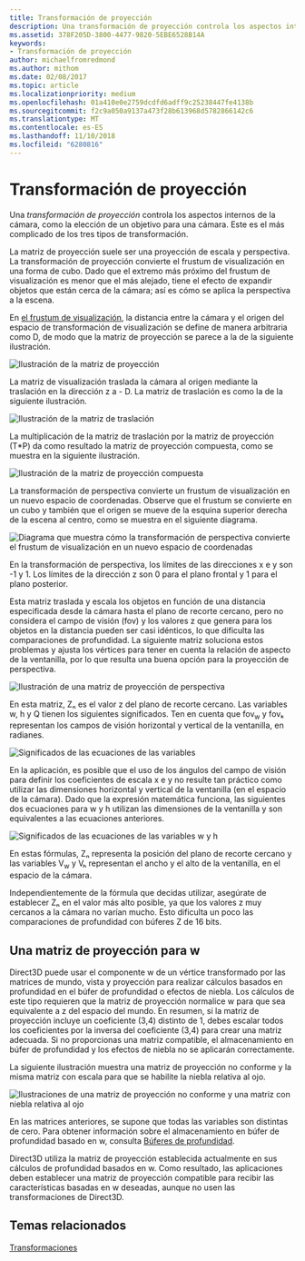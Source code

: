 ```yaml
---
title: Transformación de proyección
description: Una transformación de proyección controla los aspectos internos de la cámara, como la elección de un objetivo para una cámara. Este es el más complicado de los tres tipos de transformación.
ms.assetid: 378F205D-3800-4477-9820-5EBE6528B14A
keywords:
- Transformación de proyección
author: michaelfromredmond
ms.author: mithom
ms.date: 02/08/2017
ms.topic: article
ms.localizationpriority: medium
ms.openlocfilehash: 01a410e0e2759dcdfd6adff9c25238447fe4138b
ms.sourcegitcommit: f2c9a050a9137a473f28b613968d5782866142c6
ms.translationtype: MT
ms.contentlocale: es-ES
ms.lasthandoff: 11/10/2018
ms.locfileid: "6280816"
---
```

# <a name="projection-transform"></a>Transformación de proyección


Una *transformación de proyección* controla los aspectos internos de la cámara, como la elección de un objetivo para una cámara. Este es el más complicado de los tres tipos de transformación.

La matriz de proyección suele ser una proyección de escala y perspectiva. La transformación de proyección convierte el frustum de visualización en una forma de cubo. Dado que el extremo más próximo del frustum de visualización es menor que el más alejado, tiene el efecto de expandir objetos que están cerca de la cámara; así es cómo se aplica la perspectiva a la escena.

En [el frustum de visualización](viewports-and-clipping.md), la distancia entre la cámara y el origen del espacio de transformación de visualización se define de manera arbitraria como D, de modo que la matriz de proyección se parece a la de la siguiente ilustración.

![Ilustración de la matriz de proyección](images/projmat1.png)

La matriz de visualización traslada la cámara al origen mediante la traslación en la dirección z a - D. La matriz de traslación es como la de la siguiente ilustración.

![Ilustración de la matriz de traslación](images/projmat2.png)

La multiplicación de la matriz de traslación por la matriz de proyección (T\*P) da como resultado la matriz de proyección compuesta, como se muestra en la siguiente ilustración.

![Ilustración de la matriz de proyección compuesta](images/projmat3.png)

La transformación de perspectiva convierte un frustum de visualización en un nuevo espacio de coordenadas. Observe que el frustum se convierte en un cubo y también que el origen se mueve de la esquina superior derecha de la escena al centro, como se muestra en el siguiente diagrama.

![Diagrama que muestra cómo la transformación de perspectiva convierte el frustum de visualización en un nuevo espacio de coordenadas](images/cuboid.png)

En la transformación de perspectiva, los límites de las direcciones x e y son -1 y 1. Los límites de la dirección z son 0 para el plano frontal y 1 para el plano posterior.

Esta matriz traslada y escala los objetos en función de una distancia especificada desde la cámara hasta el plano de recorte cercano, pero no considera el campo de visión (fov) y los valores z que genera para los objetos en la distancia pueden ser casi idénticos, lo que dificulta las comparaciones de profundidad. La siguiente matriz soluciona estos problemas y ajusta los vértices para tener en cuenta la relación de aspecto de la ventanilla, por lo que resulta una buena opción para la proyección de perspectiva.

![Ilustración de una matriz de proyección de perspectiva](images/prjmatx1.png)

En esta matriz, Zₙ es el valor z del plano de recorte cercano. Las variables w, h y Q tienen los siguientes significados. Ten en cuenta que fov<sub>w</sub> y fovₖ representan los campos de visión horizontal y vertical de la ventanilla, en radianes.

![Significados de las ecuaciones de las variables](images/prjmatx2.png)

En la aplicación, es posible que el uso de los ángulos del campo de visión para definir los coeficientes de escala x e y no resulte tan práctico como utilizar las dimensiones horizontal y vertical de la ventanilla (en el espacio de la cámara). Dado que la expresión matemática funciona, las siguientes dos ecuaciones para w y h utilizan las dimensiones de la ventanilla y son equivalentes a las ecuaciones anteriores.

![Significados de las ecuaciones de las variables w y h](images/prjmatx3.png)

En estas fórmulas, Zₙ representa la posición del plano de recorte cercano y las variables V<sub>w</sub> y Vₕ representan el ancho y el alto de la ventanilla, en el espacio de la cámara.

Independientemente de la fórmula que decidas utilizar, asegúrate de establecer Zₙ en el valor más alto posible, ya que los valores z muy cercanos a la cámara no varían mucho. Esto dificulta un poco las comparaciones de profundidad con búferes Z de 16 bits.

## <a name="span-idawfriendlyprojectionmatrixspanspan-idawfriendlyprojectionmatrixspanspan-idawfriendlyprojectionmatrixspana-w-friendly-projection-matrix"></a><span id="A_W_Friendly_Projection_Matrix"></span><span id="a_w_friendly_projection_matrix"></span><span id="A_W_FRIENDLY_PROJECTION_MATRIX"></span>Una matriz de proyección para w


Direct3D puede usar el componente w de un vértice transformado por las matrices de mundo, vista y proyección para realizar cálculos basados en profundidad en el búfer de profundidad o efectos de niebla. Los cálculos de este tipo requieren que la matriz de proyección normalice w para que sea equivalente a z del espacio del mundo. En resumen, si la matriz de proyección incluye un coeficiente (3,4) distinto de 1, debes escalar todos los coeficientes por la inversa del coeficiente (3,4) para crear una matriz adecuada. Si no proporcionas una matriz compatible, el almacenamiento en búfer de profundidad y los efectos de niebla no se aplicarán correctamente.

La siguiente ilustración muestra una matriz de proyección no conforme y la misma matriz con escala para que se habilite la niebla relativa al ojo.

![Ilustraciones de una matriz de proyección no conforme y una matriz con niebla relativa al ojo](images/eyerlmx.png)

En las matrices anteriores, se supone que todas las variables son distintas de cero. Para obtener información sobre el almacenamiento en búfer de profundidad basado en w, consulta [Búferes de profundidad](depth-buffers.md).

Direct3D utiliza la matriz de proyección establecida actualmente en sus cálculos de profundidad basados en w. Como resultado, las aplicaciones deben establecer una matriz de proyección compatible para recibir las características basadas en w deseadas, aunque no usen las transformaciones de Direct3D.

## <a name="span-idrelated-topicsspanrelated-topics"></a><span id="related-topics"></span>Temas relacionados


[Transformaciones](transforms.md)

 

 




